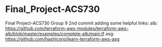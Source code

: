 # Final_Project-ACS730
Final Project-ACS730
Group 9
2nd commit
adding some helpful links:
alb: https://github.com/terraform-aws-modules/terraform-aws-alb/blob/master/examples/complete-alb/main.tf
asg: https://github.com/hashicorp/learn-terraform-aws-asg


